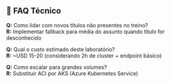 ## 📝 FAQ Técnico

**Q:** Como lidar com novos títulos não presentes no treino?  
**R:** Implementar fallback para média do assunto quando título for desconhecido

**Q:** Qual o custo estimado deste laboratório?  
**R:** ~USD 15-20 (considerando 2h de cluster + endpoint básico)

**Q:** Como escalar para grandes volumes?  
**R:** Substituir ACI por AKS (Azure Kubernetes Service)
